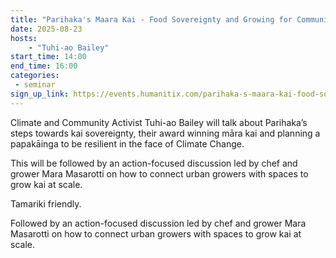 ```yaml
---
title: "Parihaka's Maara Kai - Food Sovereignty and Growing for Communities"
date: 2025-08-23
hosts:
    - "Tuhi-ao Bailey"
start_time: 14:00
end_time: 16:00
categories:
 - seminar
sign_up_link: https://events.humanitix.com/parihaka-s-maara-kai-food-sovereignty-and-growing-for-communities/tickets
---
```


Climate and Community Activist Tuhi-ao Bailey will talk about Parihaka’s steps towards kai sovereignty, their award winning māra kai and planning a papakāinga to be resilient in the face of Climate Change.

This will be followed by an action-focused discussion led by chef and grower Mara Masarotti on how to connect urban growers with spaces to grow kai at scale.

Tamariki friendly.

Followed by an action-focused discussion led by chef and grower Mara Masarotti on how to connect urban growers with spaces to grow kai at scale.

